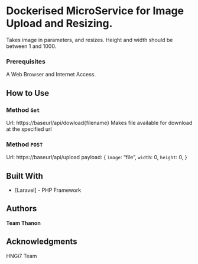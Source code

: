 # Dockerised MicroService for Image Upload and Resizing.
Takes image in parameters, and resizes. Height and width should be between 1 and 1000.

### Prerequisites
A Web Browser and Internet Access.
## How to Use
### Method ```Get```
Url: https://baseurl/api/dowload{filename}
Makes file available for download at the specified url
### Method ```POST```
Url: https://baseurl/api/upload
payload:
{
 ```image```: “file”,
 ```width```: 0,
 ```height```: 0,
}
## Built With
* [Laravel] - PHP Framework

## Authors
**Team Thanon**

## Acknowledgments
HNGi7 Team

